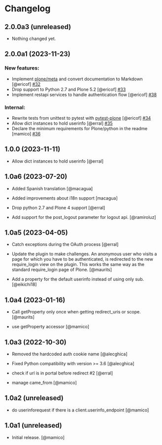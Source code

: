 # Changelog

<!--
   You should *NOT* be adding new change log entries to this file.
   You should create a file in the news directory instead.
   For helpful instructions, please see:
   https://github.com/plone/plone.releaser/blob/master/ADD-A-NEWS-ITEM.rst
-->

<!-- towncrier release notes start -->

## 2.0.0a3 (unreleased)


- Nothing changed yet.


## 2.0.0a1 (2023-11-23)


### New features:

- Implement [plone/meta](https://github.com/plone/meta) and convert documentation to Markdown [@ericof] [#32](https://github.com/collective/pas.plugins.spidcie/issues/32)
- Drop support to Python 2.7 and Plone 5.2 [@ericof] [#33](https://github.com/collective/pas.plugins.spidcie/issues/33)
- Implement restapi services to handle authentication flow [@ericof] [#38](https://github.com/collective/pas.plugins.spidcie/issues/38)


### Internal:

- Rewrite tests from unittest to pytest with [pytest-plone](https://pypi.org/project/pytest-plone/) [@ericof] [#34](https://github.com/collective/pas.plugins.spidcie/issues/34)
- Allow dict instances to hold userinfo [@erral] [#35](https://github.com/collective/pas.plugins.spidcie/issues/35)
- Declare the minimum requirements for Plone/python in the readme [mamico] [#36](https://github.com/collective/pas.plugins.spidcie/issues/36)


## 1.0.0 (2023-11-11)

- Allow dict instances to hold userinfo [@erral]

## 1.0a6 (2023-07-20)

- Added Spanish translation [@macagua]

- Added improvements about i18n support [macagua]

- Drop python 2.7 and Plone 4 support [@erral]

- Add support for the post_logout parameter for logout api. [@ramiroluz]


## 1.0a5 (2023-04-05)

- Catch exceptions during the OAuth process [@erral]

- Update the plugin to make challenges.
  An anonymous user who visits a page for which you have to be authenticated,
  is redirected to the new require_login view on the plugin.
  This works the same way as the standard require_login page of Plone.
  [@maurits]

- Add a property for the default userinfo instead of using only sub. [@eikichi18]


## 1.0a4 (2023-01-16)

- Call getProperty only once when getting redirect_uris or scope. [@maurits]

- use getProperty accessor [@mamico]


## 1.0a3 (2022-10-30)

- Removed the hardcoded auth cookie name [@alecghica]

- Fixed Python compatibility with version >= 3.6 [@alecghica]

- check if url is in portal before redirect #2 [@erral]

- manage came_from [@mamico]

## 1.0a2 (unreleased)

- do userinforequest if there is a client.userinfo_endpoint [@mamico]

## 1.0a1 (unreleased)

- Initial release. [@mamico]
